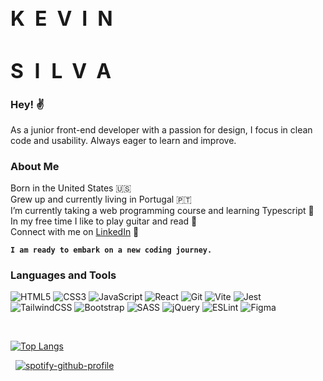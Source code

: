 <h1 style="font-size: 32px; font-weight: bold; letter-spacing: 1rem">KEVIN</h1>

<h1 style="font-size: 32px; font-weight: bold; letter-spacing: 1.1rem">SILVA</h1>

### Hey! ✌️

As a junior front-end developer with a passion for design, I focus in clean code and usability. Always eager to learn and improve.

### About Me

Born in the United States 🇺🇸 <br>
Grew up and currently living in Portugal 🇵🇹 <br>
I’m currently taking a web programming course and learning Typescript 📖<br>
In my free time I like to play guitar and read 🎸 <br>
Connect with me on [LinkedIn](https://www.linkedin.com/in/kevinsilva-j/) 💬<br>

**`I am ready to embark on a new coding journey.`**

### Languages and Tools

![HTML5](https://img.shields.io/badge/html5-%23323330.svg?style=for-the-badge&logo=html5&logoColor=white)
![CSS3](https://img.shields.io/badge/css3-%23323330.svg?style=for-the-badge&logo=css3&logoColor=white)
![JavaScript](https://img.shields.io/badge/javascript-%23323330.svg?style=for-the-badge&logo=javascript&logoColor=white)
![React](https://img.shields.io/badge/react-%23323330.svg?style=for-the-badge&logo=react&logoColor=white)
![Git](https://img.shields.io/badge/git-%23323330.svg?style=for-the-badge&logo=git&logoColor=white)
![Vite](https://img.shields.io/badge/vite-%23323330.svg?style=for-the-badge&logo=vite&logoColor=white)
![Jest](https://img.shields.io/badge/jest-%23323330.svg?style=for-the-badge&logo=jest&logoColor=white)<br>
![TailwindCSS](https://img.shields.io/badge/tailwindcss-%23323330.svg?style=for-the-badge&logo=tailwind-css&logoColor=white)
![Bootstrap](https://img.shields.io/badge/bootstrap-%23323330.svg?style=for-the-badge&logo=bootstrap&logoColor=white)
![SASS](https://img.shields.io/badge/SASS-%23323330.svg?style=for-the-badge&logo=SASS&logoColor=white)
![jQuery](https://img.shields.io/badge/jquery-%23323330.svg?style=for-the-badge&logo=jquery&logoColor=white)
![ESLint](https://img.shields.io/badge/ESLint-%23323330?style=for-the-badge&logo=eslint&logoColor=white)
![Figma](https://img.shields.io/badge/figma-%23323330.svg?style=for-the-badge&logo=figma&logoColor=white)

<br>

[![Top Langs](https://github-readme-stats-lyart-phi.vercel.app/api/top-langs/?username=kevinsilva&layout=donut&theme=merko&hide=html&border_color=000)](https://github.com/anuraghazra/github-readme-stats)

&nbsp; [![spotify-github-profile](https://spotify-github-profile.vercel.app/api/view?uid=kevinsilva.j&cover_image=true&theme=compact&show_offline=false&background_color=121212&interchange=false)](https://spotify-github-profile.vercel.app/api/view?uid=kevinsilva.j&redirect=true)

